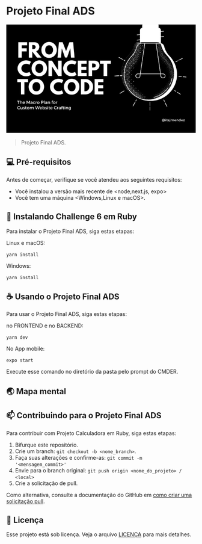 
# Projeto Final ADS

<img src="imagem.png" alt="Exemplo imagem">

> Projeto Final ADS.

## 💻 Pré-requisitos

Antes de começar, verifique se você atendeu aos seguintes requisitos:

* Você instalou a versão mais recente de <node,next.js, expo>
* Você tem uma máquina <Windows,Linux e macOS>.

## 🚀 Instalando Challenge 6 em Ruby

Para instalar o Projeto Final ADS, siga estas etapas:

Linux e macOS:

```
yarn install
```


Windows:

```
yarn install
```

## ☕ Usando o Projeto Final ADS

Para usar o Projeto Final ADS, siga estas etapas:

no FRONTEND e no BACKEND:
```
yarn dev
```
No App mobile: 
```
expo start
```

Execute esse comando no diretório da pasta pelo prompt do CMDER.

## 🌏 Mapa mental


## 📫 Contribuindo para o Projeto Final ADS

Para contribuir com Projeto Calculadora em Ruby, siga estas etapas:

1. Bifurque este repositório.
2. Crie um branch: `git checkout -b <nome_branch>`.
3. Faça suas alterações e confirme-as: `git commit -m '<mensagem_commit>'`
4. Envie para o branch original: `git push origin <nome_do_projeto> / <local>`
5. Crie a solicitação de pull.

Como alternativa, consulte a documentação do GitHub em [como criar uma solicitação pull](https://help.github.com/en/github/collaborating-with-issues-and-pull-requests/creating-a-pull-request).

## 📝 Licença

Esse projeto está sob licença. Veja o arquivo [LICENÇA](LICENSE.md) para mais detalhes.
